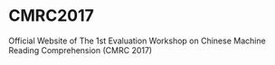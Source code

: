# CMRC2017
Official Website of The 1st Evaluation Workshop on Chinese Machine Reading Comprehension (CMRC 2017)

